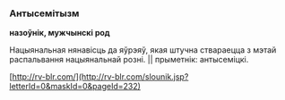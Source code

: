 ### Антысемітызм
**назоўнік, мужчынскі род**

Нацыянальная нянавісць да яўрэяў, якая штучна ствараецца з мэтай распальвання нацыянальнай розні. || прыметнік: антысеміцкі.

<a rel="author">[http://rv-blr.com/](http://rv-blr.com/slounik.jsp?letterId=0&maskId=0&pageId=232)</a>

